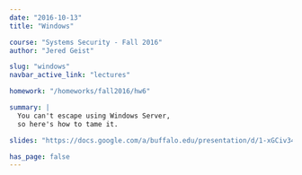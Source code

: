 ```yaml
---
date: "2016-10-13"
title: "Windows"

course: "Systems Security - Fall 2016"
author: "Jered Geist"

slug: "windows"
navbar_active_link: "lectures"

homework: "/homeworks/fall2016/hw6"

summary: |
  You can't escape using Windows Server,
  so here's how to tame it.

slides: "https://docs.google.com/a/buffalo.edu/presentation/d/1-xGCiv34XwP983TzM53cP5H76eNpQ6pnEsfIttjWliw/edit?usp=sharing"

has_page: false
---
```

